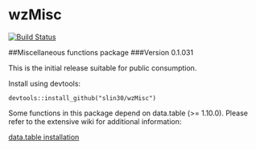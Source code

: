 # wzMisc
[![Build Status](https://travis-ci.org/slin30/wzMisc.svg?branch=master)](https://travis-ci.org/slin30/wzMisc)  


##Miscellaneous functions package
###Version 0.1.031

This is the initial release suitable for public consumption. 

Install using devtools:

`devtools::install_github("slin30/wzMisc")`

Some functions in this package depend on data.table (>= 1.10.0). Please refer to the extensive wiki
for additional information:

[data.table installation](https://github.com/Rdatatable/data.table/wiki)
